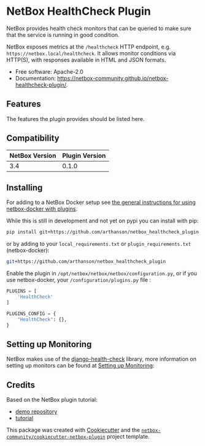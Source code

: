 # NetBox HealthCheck Plugin

NetBox provides health check monitors that can be queried to make sure that the service is running in good condition.  

NetBox exposes metrics at the `/healthcheck` HTTP endpoint, e.g. `https://netbox.local/healthcheck`. It allows monitor conditions via HTTP(S), with responses available in HTML and JSON formats.

* Free software: Apache-2.0
* Documentation: https://netbox-community.github.io/netbox-healthcheck-plugin/.


## Features

The features the plugin provides should be listed here.

## Compatibility

| NetBox Version | Plugin Version |
|----------------|----------------|
|     3.4        |      0.1.0     |

## Installing

For adding to a NetBox Docker setup see
[the general instructions for using netbox-docker with plugins](https://github.com/netbox-community/netbox-docker/wiki/Using-Netbox-Plugins).

While this is still in development and not yet on pypi you can install with pip:

```bash
pip install git+https://github.com/arthanson/netbox_healthcheck_plugin
```

or by adding to your `local_requirements.txt` or `plugin_requirements.txt` (netbox-docker):

```bash
git+https://github.com/arthanson/netbox_healthcheck_plugin
```

Enable the plugin in `/opt/netbox/netbox/netbox/configuration.py`,
 or if you use netbox-docker, your `/configuration/plugins.py` file :

```python
PLUGINS = [
    'HealthCheck'
]

PLUGINS_CONFIG = {
    "HealthCheck": {},
}
```

## Setting up Monitoring

NetBox makes use of the [django-health-check](https://github.com/revsys/django-health-check) library, more information on setting up monitors can be found at [Setting up Monitoring](https://django-health-check.readthedocs.io/en/latest/readme.html#setting-up-monitoring):

## Credits

Based on the NetBox plugin tutorial:

- [demo repository](https://github.com/netbox-community/netbox-plugin-demo)
- [tutorial](https://github.com/netbox-community/netbox-plugin-tutorial)

This package was created with [Cookiecutter](https://github.com/audreyr/cookiecutter) and the [`netbox-community/cookiecutter-netbox-plugin`](https://github.com/netbox-community/cookiecutter-netbox-plugin) project template.
